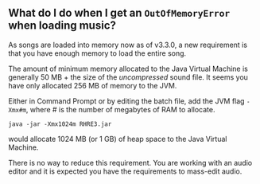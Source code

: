 ## What do I do when I get an `OutOfMemoryError` when loading music?

As songs are loaded into memory now as of v3.3.0, a new requirement is that you have enough memory to load the entire song.

The amount of minimum memory allocated to the Java Virtual Machine is generally 50 MB + the size of the *uncompressed* sound file. It seems you have only allocated 256 MB of memory to the JVM.

Either in Command Prompt or by editing the batch file, add the JVM flag `-Xmx#m`, where # is the number of megabytes of RAM to allocate.

```
java -jar -Xmx1024m RHRE3.jar
```
would allocate 1024 MB (or 1 GB) of heap space to the Java Virtual Machine.

There is no way to reduce this requirement. You are working with an audio editor and it is expected you have the requirements to mass-edit audio.
